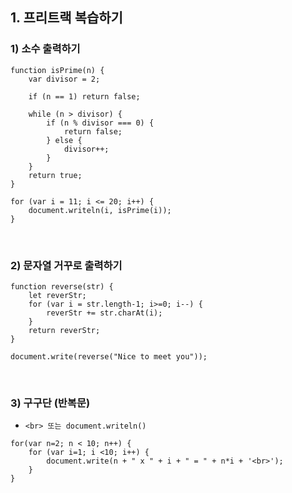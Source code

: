## 1. 프리트랙 복습하기   
### 1) 소수 출력하기
```
function isPrime(n) {
    var divisor = 2;

    if (n == 1) return false;
  
    while (n > divisor) {
        if (n % divisor === 0) {
            return false;
        } else {
            divisor++;
        }
    }
    return true;
}

for (var i = 11; i <= 20; i++) {
    document.writeln(i, isPrime(i));
}
```

<br>

### 2) 문자열 거꾸로 출력하기
```
function reverse(str) {
    let reverStr;
    for (var i = str.length-1; i>=0; i--) {
        reverStr += str.charAt(i);
    }
    return reverStr;
}

document.write(reverse("Nice to meet you"));
```

<br>

### 3) 구구단 (반복문)
* ```<br> 또는 document.writeln()```   
```
for(var n=2; n < 10; n++) {
    for (var i=1; i <10; i++) {
        document.write(n + " x " + i + " = " + n*i + '<br>');
    }
}
```
